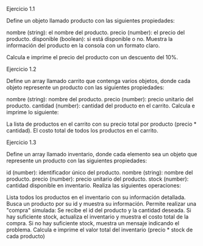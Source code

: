 Ejercicio 1.1

Define un objeto llamado producto con las siguientes propiedades:

 

nombre (string): el nombre del producto.
precio (number): el precio del producto.
disponible (boolean): si está disponible o no.
Muestra la información del producto en la consola con un formato claro.

 

Calcula e imprime el precio del producto con un descuento del 10%.

 

Ejercicio 1.2

Define un array llamado carrito que contenga varios objetos, donde cada objeto represente un producto con las siguientes propiedades:

 

nombre (string): nombre del producto.
precio (number): precio unitario del producto.
cantidad (number): cantidad del producto en el carrito.
Calcula e imprime lo siguiente:

 

La lista de productos en el carrito con su precio total por producto (precio * cantidad).
El costo total de todos los productos en el carrito.

 

Ejercicio 1.3

Define un array llamado inventario, donde cada elemento sea un objeto que represente un producto con las siguientes propiedades:

 

id (number): identificador único del producto.
nombre (string): nombre del producto.
precio (number): precio unitario del producto.
stock (number): cantidad disponible en inventario.
Realiza las siguientes operaciones:

 

Lista todos los productos en el inventario con su información detallada.
Busca un producto por su id y muestra su información.
Permite realizar una "compra" simulada:
Se recibe el id del producto y la cantidad deseada.
Si hay suficiente stock, actualiza el inventario y muestra el costo total de la compra.
Si no hay suficiente stock, muestra un mensaje indicando el problema.
Calcula e imprime el valor total del inventario (precio * stock de cada producto)
